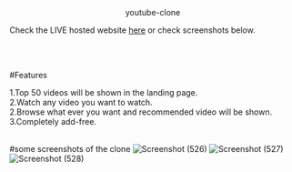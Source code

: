 <center>
youtube-clone
</center>

Check the LIVE hosted website [here](https://youtube-clone-livid-iota.vercel.app/) or check screenshots below.

<br/>
<br/>

#Features

1.Top 50 videos will be shown in the landing page.
<br/>
2.Watch any video you want to watch.
<br/>
2.Browse what ever you want and recommended video will be shown.
<br/>
3.Completely add-free.
<br/>
<br/>

#some screenshots of the clone
![Screenshot (526)](https://user-images.githubusercontent.com/87975437/213654808-1a181f5b-4f00-4eee-8d07-d0e31531ff69.png)
![Screenshot (527)](https://user-images.githubusercontent.com/87975437/213654828-f1acbcf8-712f-46ba-925b-75eeca9ea8af.png)
![Screenshot (528)](https://user-images.githubusercontent.com/87975437/213654837-2d784e4a-303e-4280-9d54-79cd7549f52a.png)
